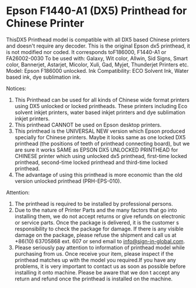 # Epson F1440-A1 (DX5) Printhead for Chinese Printer

ThisDX5 Printhead model is compatible with all DX5 based Chinese printers and doesn't require any decoder. This is the original Epson dx5 printhead, it is not modified nor coded. It corresponds toF186000, F1440-A1 or FA26002-0030
To be used with: Galaxy, Wit color, Allwin, Sid Signs, Smart color, Bannerjet, Astarjet, Micolor, Xuli, Gad, Myjet, Thunderjet Printers etc.
Model: Epson F186000 unlocked.
Ink Compatibility: ECO Solvent Ink, Water based ink, dye sublimation ink.




Notices:
1. This Printhead can be used for all kinds of Chinese wide format printers using DX5 unlocked or locked printheads. These printers including Eco solvent inkjet printers, water based inkjet printers and dye sublimation inkjet printers.
2. This printhead CANNOT be used on Epson desktop printers.
3. This printhead is the UNIVERSAL NEW version which Epson produced specially for Chinese printers. Maybe it looks same as one locked DX5 printhead (the positions of teeth of printhead connecting board), but we are sure it works SAME as EPSON DX5 UNLOCKED PRINTHEAD for CHINESE printer which using unlocked dx5 printhead, first-time locked printhead, second-time locked printhead and third-time locked printhead.
4. The advantage of using this printhead is more economic than the old version unlocked printhead (PRH-EPS-010).

Attention:
1. The printhead is required to be installed by professional persons.
2. Due to the nature of Printer Parts and the many factors that go into installing them, we do not accept returns or give refunds on electronic or service parts. Once the package is delivered, it is the customer s responsibility to check the package for damage. If there is any visible damage on the package, please refuse the shipment and call us at +86(10) 63705868 ext. 607 or send email to info@sign-in-global.com.
3. Please seriously pay attention to information of printhead model while purchasing from us. Once receive your item, please inspect if the printhead matches up with the model you required.If you have any problems, it is very important to contact us as soon as possible before installing it onto machine. Please be aware that we don t accept any return and refund once the printhead is installed on the machine.

